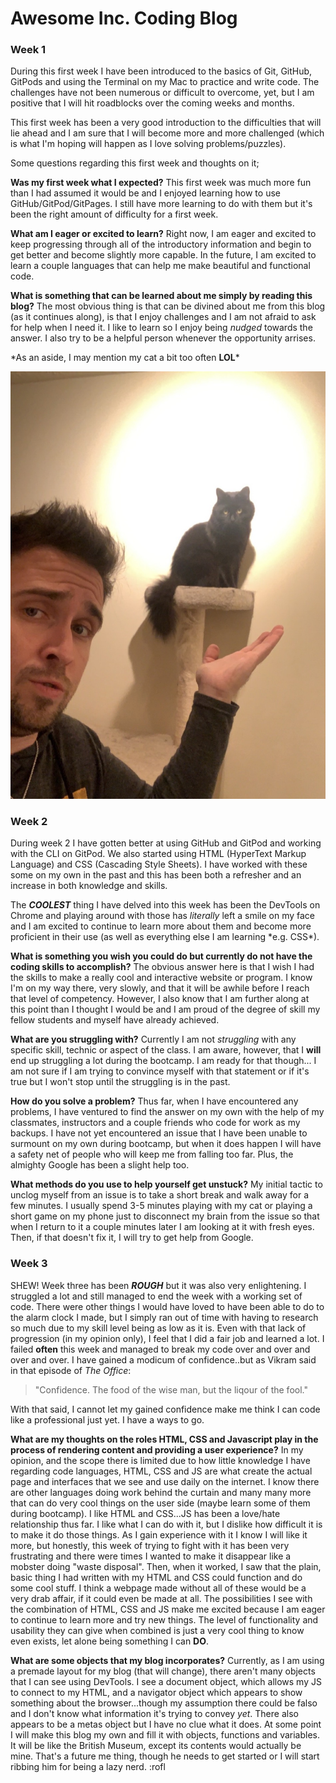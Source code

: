 # Awesome Inc. Coding Blog

### Week 1

During this first week I have been introduced to the basics of Git, GitHub, GitPods and using the Terminal on my Mac to practice and write code. The challenges have not been numerous or difficult to overcome, yet, but I am positive that I will hit roadblocks over the coming weeks and months.

This first week has been a very good introduction to the difficulties that will lie ahead and I am sure that I will become more and more challenged (which is what I'm hoping will happen as I love solving problems/puzzles). 

Some questions regarding this first week and thoughts on it;

**Was my first week what I expected?**
    This first week was much more fun than I had assumed it would be and I enjoyed learning how to use GitHub/GitPod/GitPages. I still have more learning to do with them but it's been the right amount of difficulty for a first week.

**What am I eager or excited to learn?**
    Right now, I am eager and excited to keep progressing through all of the introductory information and begin to get better and become slightly more capable. In the future, I am excited to learn a couple languages that can help me make beautiful and functional code.    

**What is something that can be learned about me simply by reading this blog?**
    The most obvious thing is that can be divined about me from this blog (as it continues along), is that I enjoy challenges and I am not afraid to ask for help when I need it. 
    I like to learn so I enjoy being *nudged* towards the answer. I also try to be a helpful person whenever the opportunity arrises.

\*As an aside, I may mention my cat a bit too often __LOL__\*

![Vader Pic](Cat_pic.JPG "My coding partner")



### Week 2

During week 2 I have gotten better at using GitHub and GitPod and working with the CLI on GitPod. We also started using HTML (HyperText Markup Language) and CSS (Cascading Style Sheets). I have worked with these some on my own in the past and this has been both a refresher and an increase in both knowledge and skills. 

The *__COOLEST__* thing I have delved into this week has been the DevTools on Chrome and playing around with those has _literally_ left a smile on my face and I am excited to continue to learn more about them and become more proficient in their use (as well as everything else I am learning \*e.g. CSS\*).

**What is something you wish you could do but currently do not have the coding skills to accomplish?**
    The obvious answer here is that I wish I had the skills to make a really cool and interactive website or program. I know I'm on my way there, very slowly, and that it will be awhile before I reach that level of competency. However, I also know that I am further along at this point than I thought I would be and I am proud of the degree of skill my fellow students and myself have already achieved.

**What are you struggling with?**
    Currently I am not *struggling* with any specific skill, technic or aspect of the class. I am aware, however, that I __will__ end up struggling a lot during the bootcamp. I am ready for that though... I am not sure if I am trying to convince myself with that statement or if it's true but I won't stop until the struggling is in the past.

**How do you solve a problem?**
    Thus far, when I have encountered any problems, I have ventured to find the answer on my own with the help of my classmates, instructors and a couple friends who code for work as my backups. I have not yet encountered an issue that I have been unable to surmount on my own during bootcamp, but when it does happen I will have a safety net of people who will keep me from falling too far. Plus, the almighty Google has been a slight help too.

**What methods do you use to help yourself get unstuck?**
    My initial tactic to unclog myself from an issue is to take a short break and walk away for a few minutes. I usually spend 3-5 minutes playing with my cat or playing a short game on my phone just to disconnect my brain from the issue so that when I return to it a couple minutes later I am looking at it with fresh eyes. Then, if that doesn't fix it, I will try to get help from Google.


### Week 3

SHEW! Week three has been **_ROUGH_** but it was also very enlightening. I struggled a lot and still managed to end the week with a working set of code. There were other things I would have loved to have been able to do to the alarm clock I made, but I simply ran out of time with having to research so much due to my skill level being as low as it is. Even with that lack of progression (in my opinion only), I feel that I did a fair job and learned a lot. I failed __often__ this week and managed to break my code over and over and over and over. I have gained a modicum of confidence..but as Vikram said in that episode of _The Office_:

>"Confidence. 
>The food of the wise man, but the liqour of the fool."

With that said, I cannot let my gained confidence make me think I can code like a professional just yet. I have a ways to go.

**What are my thoughts on the roles HTML, CSS and Javascript play in the process of rendering content and providing a user experience?**
    In my opinion, and the scope there is limited due to how little knowledge I have regarding code languages, HTML, CSS and JS are what create the actual page and interfaces that we see and use daily on the internet. I know there are other languages doing work behind the curtain and many many more that can do very cool things on the user side (maybe learn some of them during bootcamp). I like HTML and CSS...JS has been a love/hate relationship thus far. I like what I can do with it, but I dislike how difficult it is to make it do those things. As I gain experience with it I know I will like it more, but honestly, this week of trying to fight with it has been very frustrating and there were times I wanted to make it disappear like a mobster doing "waste disposal". Then, when it worked, I saw that the plain, basic thing I had written with my HTML and CSS could function and do some cool stuff.
    I think a webpage made without all of these would be a very drab affair, if it could even be made at all. The possibilities I see with the combination of HTML, CSS and JS make me excited because I am eager to continue to learn more and try new things. The level of functionality and usability they can give when combined is just a very cool thing to know even exists, let alone being something I can **DO**.

**What are some objects that my blog incorporates?**
    Currently, as I am using a premade layout for my blog (that will change), there aren't many objects that I can see using DevTools. I see a document object, which allows my JS to connect to my HTML, and a navigator object which appears to show something about the browser...though my assumption there could be falso and I don't know what information it's trying to convey *yet*. There also appears to be a metas object but I have no clue what it does. At some point I will make this blog my own and fill it with objects, functions and variables. It will be like the British Museum, except its contents would actually be mine. That's a future me thing, though he needs to get started or I will start ribbing him for being a lazy nerd. :rofl

